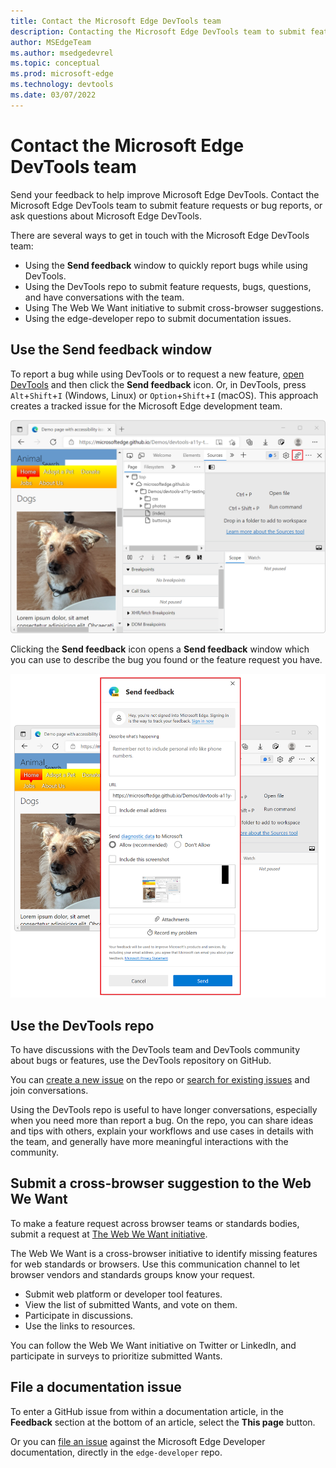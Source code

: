 ```yaml
---
title: Contact the Microsoft Edge DevTools team
description: Contacting the Microsoft Edge DevTools team to submit feature requests or bug reports of issues about developing for Microsoft Edge.
author: MSEdgeTeam
ms.author: msedgedevrel
ms.topic: conceptual
ms.prod: microsoft-edge
ms.technology: devtools
ms.date: 03/07/2022
---
```

# Contact the Microsoft Edge DevTools team

Send your feedback to help improve Microsoft Edge DevTools.  Contact the Microsoft Edge DevTools team to submit feature requests or bug reports, or ask questions about Microsoft Edge DevTools.

There are several ways to get in touch with the Microsoft Edge DevTools team:

* Using the **Send feedback** window to quickly report bugs while using DevTools.
* Using the DevTools repo to submit feature requests, bugs, questions, and have conversations with the team.
* Using The Web We Want initiative to submit cross-browser suggestions.
* Using the edge-developer repo to submit documentation issues.


<!-- ====================================================================== -->
## Use the Send feedback window

To report a bug while using DevTools or to request a new feature, [open DevTools](index.md#open-devtools) and then click the **Send feedback** icon.  Or, in DevTools, press `Alt`+`Shift`+`I` (Windows, Linux) or `Option`+`Shift`+`I` (macOS).  This approach creates a tracked issue for the Microsoft Edge development team.

![Screenshot of Microsoft Edge, with DevTools open, and the Send feedback icon in DevTools' toolbar](media/devtools-send-feedback.png)

Clicking the **Send feedback** icon opens a **Send feedback** window which you can use to describe the bug you found or the feature request you have.

![Screenshot of the Send feedback window, which appeared above Microsoft Edge](media/devtools-send-feedback-window.png)


<!-- ====================================================================== -->
## Use the DevTools repo

To have discussions with the DevTools team and DevTools community about bugs or features, use the DevTools repository on GitHub.

You can [create a new issue](https://github.com/MicrosoftEdge/DevTools/issues/new/choose) on the repo or [search for existing issues](https://github.com/MicrosoftEdge/DevTools/issues) and join conversations.

Using the DevTools repo is useful to have longer conversations, especially when you need more than report a bug. On the repo, you can share ideas and tips with others, explain your workflows and use cases in details with the team, and generally have more meaningful interactions with the community.


<!-- ====================================================================== -->
## Submit a cross-browser suggestion to the Web We Want

To make a feature request across browser teams or standards bodies, submit a request at [The Web We Want initiative](../web-we-want/index.md).

The Web We Want is a cross-browser initiative to identify missing features for web standards or browsers.  Use this communication channel to let browser vendors and standards groups know your request.

*  Submit web platform or developer tool features.
*  View the list of submitted Wants, and vote on them.
*  Participate in discussions.
*  Use the links to resources.

You can follow the Web We Want initiative on Twitter or LinkedIn, and participate in surveys to prioritize submitted Wants.


<!-- ====================================================================== -->
## File a documentation issue

To enter a GitHub issue from within a documentation article, in the **Feedback** section at the bottom of an article, select the **This page** button.

Or you can [file an issue](https://github.com/MicrosoftDocs/edge-developer/issues/new?title=[DevTools%20Docs%20Feedback]) against the Microsoft Edge Developer documentation, directly in the `edge-developer` repo.
